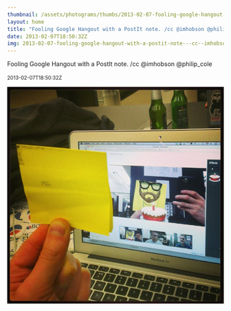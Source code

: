 ```yaml
---
thumbnail: /assets/photograms/thumbs/2013-02-07-fooling-google-hangout-with-a-postit-note---cc--imhobson--philip-cole.jpg
layout: home
title: "Fooling Google Hangout with a PostIt note. /cc @imhobson @philip_cole"
date: 2013-02-07T18:50:32Z
img: 2013-02-07-fooling-google-hangout-with-a-postit-note---cc--imhobson--philip-cole.jpg
---
```


Fooling Google Hangout with a PostIt note. /cc @imhobson @philip_cole

<small>2013-02-07T18:50:32Z</small>

![Fooling Google Hangout with a PostIt note. /cc @imhobson @philip_cole](2013-02-07-fooling-google-hangout-with-a-postit-note---cc--imhobson--philip-cole.jpg)

